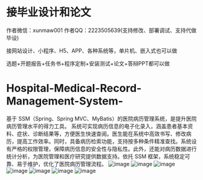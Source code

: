 # 接毕业设计和论文
作者微信：xunmaw001  作者QQ：2223505639(支持修改、部署调试、支持代做毕设)

接网站设计、小程序、H5、APP、各种系统等，单片机、嵌入式也可以做

选题+开题报告+任务书+程序定制+安装测试+论文+答辩PPT都可以做
# Hospital-Medical-Record-Management-System-
基于 SSM（Spring、Spring MVC、MyBatis）的医院病历管理系统，是提升医院病历管理水平的得力工具。  系统可实现病历信息的电子化录入，涵盖患者基本资料、症状、诊断结果等，方便医生快速查阅。医生能在系统中高效书写、修改病历，提高工作效率。同时，具备病历检索功能，支持按多种条件精准查找。系统设有严格的权限管理，保障病历信息的安全性与隐私性。此外，还能对病历数据进行统计分析，为医院管理和医疗研究提供数据支持。依托 SSM 框架，系统稳定可靠、易于维护，优化了医院病历管理流程。 
![image](https://github.com/user-attachments/assets/2b50d732-464c-48a7-88a1-60645424c362)
![image](https://github.com/user-attachments/assets/0e575502-558c-43e7-a616-adfa2cd38ade)
![image](https://github.com/user-attachments/assets/3b4541e3-9a8d-43b7-ab23-c185534783fb)
![image](https://github.com/user-attachments/assets/0d05f450-d587-4ea9-acd7-ec41c819f356)
![image](https://github.com/user-attachments/assets/1db2fe2c-2505-4cdf-b18c-7647b30e9dc7)
![image](https://github.com/user-attachments/assets/f28f14fd-d455-4dbd-a570-b3c4158b0c77)
![image](https://github.com/user-attachments/assets/69f4bfce-64e2-4d55-9441-0f482557bd66)
